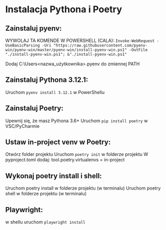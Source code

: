 # Instalacja Pythona i Poetry

## Zainstaluj pyenv: 

  WYWOLAJ TA KOMENDE W POWERSHELL (CALA): 
  `Invoke-WebRequest -UseBasicParsing -Uri "https://raw.githubusercontent.com/pyenv-win/pyenv-win/master/pyenv-win/install-pyenv-win.ps1" -OutFile "./install-pyenv-win.ps1"; &"./install-pyenv-win.ps1"`

  Dodaj C:\Users<nazwa_użytkownika>.pyenv do zmiennej PATH

## Zainstaluj Pythona 3.12.1:

  Uruchom `pyenv install 3.12.1` w PowerShellu

## Zainstaluj Poetry:

  Upewnij się, że masz Pythona 3.6+ 
  Uruchom `pip install poetry` w VSC/PyCharmie

## Ustaw in-project venv w Poetry:
  Otwórz folder projektu Uruchom `poetry init` w folderze projektu
  W pyproject.toml dodaj: tool.poetry.virtualenvs = in-project

## Wykonaj poetry install i shell:
  Uruchom poetry install w folderze projektu (w terminalu)
  Uruchom poetry shell w folderze projektu (w terminalu)

## Playwright:
  w shellu uruchom `playwright install`

